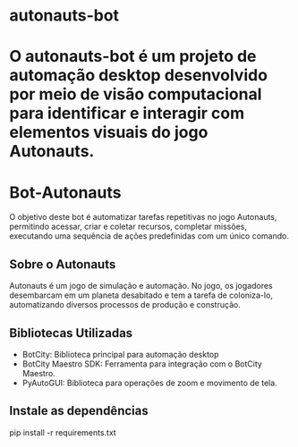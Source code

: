
# autonauts-bot
O autonauts-bot é um projeto de automação desktop desenvolvido por meio de visão computacional para identificar e interagir com elementos visuais do jogo Autonauts.
=======
# Bot-Autonauts

O objetivo deste bot é automatizar tarefas repetitivas no jogo
Autonauts, permitindo acessar, criar e coletar recursos, completar
missões, executando uma sequência de ações predefinidas com um
único comando.

## Sobre o Autonauts

Autonauts é um jogo de simulação e automação.
No jogo, os jogadores desembarcam em um planeta desabitado e tem a
tarefa de coloniza-lo, automatizando diversos processos de produção e
construção.

## Bibliotecas Utilizadas

- BotCity: Biblioteca principal para automação desktop
- BotCity Maestro SDK: Ferramenta para integração com o BotCity
Maestro.
- PyAutoGUI: Biblioteca para operações de zoom e movimento de tela.

## Instale as dependências
pip install -r requirements.txt

